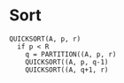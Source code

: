 
# Sort

```<b>tag</b>
QUICKSORT(A, p, r)
  if p < R
    q = PARTITION((A, p, r)
    QUICKSORT((A, p, q-1)
    QUICKSORT((A, q+1, r)
```